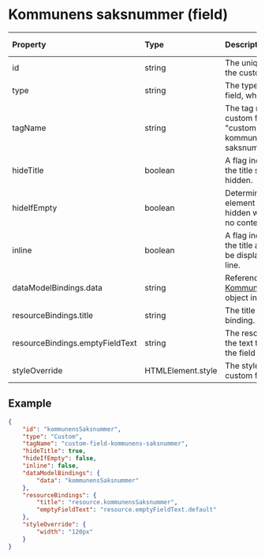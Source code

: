 # Kommunens saksnummer (field)

| Property                        | Type              | Description                                                                                                        | Default value |
| :------------------------------ | :---------------- | :----------------------------------------------------------------------------------------------------------------- | :------------ |
| id                              | string            | The unique identifier for the custom field.                                                                        |               |
| type                            | string            | The type of the custom field, which is "Custom".                                                                   |               |
| tagName                         | string            | The tag name for the custom field, which is "custom-field-kommunens-saksnummer".                                   |               |
| hideTitle                       | boolean           | A flag indicating whether the title should be hidden.                                                              | false         |
| hideIfEmpty                     | boolean           | Determines whether the element should be hidden when it contains no content.                                       | false         |
| inline                          | boolean           | A flag indicating whether the title and value should be displayed on the same line.                                | false         |
| dataModelBindings.data          | string            | Reference to an [KommunensSaksnummer](../../classes/data-classes/KommunensSaksnummer.js) object in the data model. |               |
| resourceBindings.title          | string            | The title text resource binding.                                                                                   |               |
| resourceBindings.emptyFieldText | string            | The resource binding for the text to display when the field is empty.                                              |               |
| styleOverride                   | HTMLElement.style | The style override for the custom field.                                                                           |               |

## Example

```json
{
    "id": "kommunensSaksnummer",
    "type": "Custom",
    "tagName": "custom-field-kommunens-saksnummer",
    "hideTitle": true,
    "hideIfEmpty": false,
    "inline": false,
    "dataModelBindings": {
        "data": "kommunensSaksnummer"
    },
    "resourceBindings": {
        "title": "resource.kommunensSaksnummer",
        "emptyFieldText": "resource.emptyFieldText.default"
    },
    "styleOverride": {
        "width": "120px"
    }
}
```
